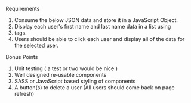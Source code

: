 Requirements

1. Consume the below JSON data and store it in a JavaScript Object.
2. Display each user's first name and last name data in a list using <li> tags.
3. Users should be able to click each user and display all of the data for the selected user.

Bonus Points

1. Unit testing ( a test or two would be nice )
2. Well designed re-usable components
3. SASS or JavaScript based styling of components
4. A button(s) to delete a user (All users should come back on page refresh)
